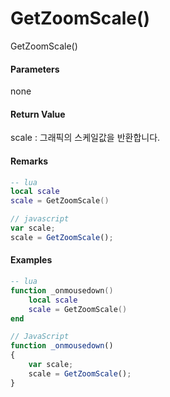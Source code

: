 # GetZoomScale\(\)

GetZoomScale\(\)

#### Parameters

none

#### Return Value

scale : 그래픽의 스케일값을 반환합니다.

#### Remarks



```lua
-- lua
local scale
scale = GetZoomScale()
```

```js
// javascript
var scale;
scale = GetZoomScale();
```

#### 

#### Examples

```lua
-- lua
function _onmousedown()
    local scale
    scale = GetZoomScale()
end
```

```js
// JavaScript
function _onmousedown()
{    
    var scale;
    scale = GetZoomScale();
}
```



